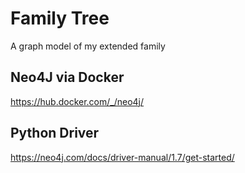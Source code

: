 # Family Tree
A graph model of my extended family

## Neo4J via Docker
https://hub.docker.com/_/neo4j/

## Python Driver
https://neo4j.com/docs/driver-manual/1.7/get-started/